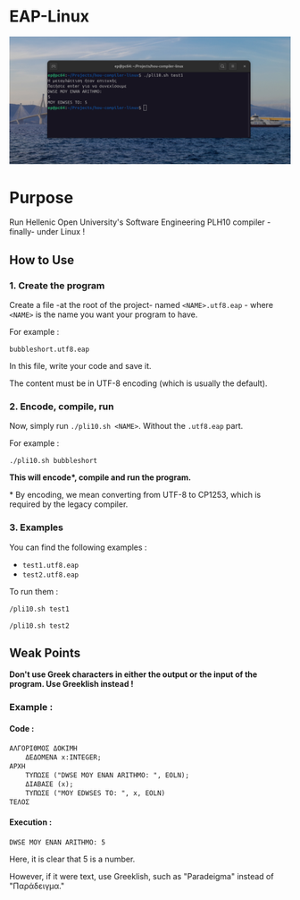 # EAP-Linux

![Screenshot](doc/assets/img/header1.png)

# Purpose

Run Hellenic Open University's Software Engineering PLH10 compiler -finally- under Linux !

## How to Use

### 1. Create the program

Create a file -at the root of the project- named `<NAME>.utf8.eap` -  where `<NAME>` is the name you want your program to have.

For example : 
```
bubbleshort.utf8.eap
```

In this file, write your code and save it. 

The content must be in UTF-8 encoding (which is usually the default).

### 2. Encode, compile, run

Now, simply run `./pli10.sh <NAME>`. Without the `.utf8.eap` part.

For example :
```
./pli10.sh bubbleshort
```

**This will encode\*, compile and run the program.**

\* By encoding, we mean converting from UTF-8 to CP1253, which is required by the legacy compiler.

### 3. Examples

You can find the following examples :
- `test1.utf8.eap` 
- `test2.utf8.eap`

To run them : 

```
/pli10.sh test1
```
```
/pli10.sh test2
```

## Weak Points

**Don't use Greek characters in either the output or the input of the program. Use Greeklish instead !**

### Example :

#### Code :

```
ΑΛΓΟΡΙΘΜΟΣ ΔΟΚΙΜΗ
	ΔΕΔΟΜΕΝΑ x:INTEGER;
ΑΡΧΗ
	ΤΥΠΩΣΕ ("DWSE MOY ENAN ARITHMO: ", EOLN);
	ΔΙΑΒΑΣΕ (x);
	ΤΥΠΩΣΕ ("MOY EDWSES TO: ", x, EOLN)
ΤΕΛΟΣ
```

#### Execution :

```
DWSE MOY ENAN ARITHMO: 5
```

Here, it is clear that 5 is a number. 

However, if it were text, use Greeklish, such as "Paradeigma" instead of "Παράδειγμα."
